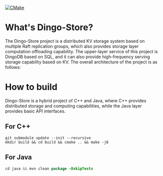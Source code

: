 [![CMake](https://github.com/dingodb/dingo-store/actions/workflows/cmake.yml/badge.svg)](https://github.com/dingodb/dingo-store/actions/workflows/cmake.yml)

# What's Dingo-Store?

The Dingo-Store project is a distributed KV storage system based on multiple Raft replication groups, which also provides storage layer computation offloading capability. The upper-layer service of this project is DingoDB based on SQL, and it can also provide high-frequency serving storage capability based on KV. The overall architecture of the project is as follows:

# How to build

Dingo-Store is a hybrid project of C++ and Java, where C++ provides distributed storage and computing capabilities, while the Java layer provides basic API interfaces.

## For C++

```shell
git submodule update --init --recursive
mkdir build && cd build && cmake .. && make -j8
```

## For Java


```java
cd java && mvn clean package -DskipTests
```

